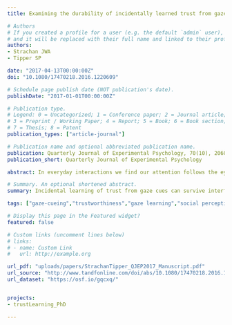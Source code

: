 ```yaml
---
title: Examining the durability of incidentally learned trust from gaze cues

# Authors
# If you created a profile for a user (e.g. the default `admin` user), write the username (folder name) here 
# and it will be replaced with their full name and linked to their profile.
authors:
- Strachan JWA
- Tipper SP

date: "2017-04-13T00:00:00Z"
doi: "10.1080/17470218.2016.1220609"

# Schedule page publish date (NOT publication's date).
publishDate: "2017-01-01T00:00:00Z"

# Publication type.
# Legend: 0 = Uncategorized; 1 = Conference paper; 2 = Journal article;
# 3 = Preprint / Working Paper; 4 = Report; 5 = Book; 6 = Book section;
# 7 = Thesis; 8 = Patent
publication_types: ["article-journal"]

# Publication name and optional abbreviated publication name.
publication: Quarterly Journal of Experimental Psychology, 70(10), 2060-2075
publication_short: Quarterly Journal of Experimental Psychology

abstract: In everyday interactions we find our attention follows the eye gaze of faces around us. As this cueing is so powerful and difficult to inhibit, gaze can therefore be used to facilitate or disrupt visual processing of the environment, and when we experience this we infer information about the trustworthiness of the cueing face. However, to date no studies have investigated how long these impressions last. To explore this we used a gaze-cueing paradigm where faces consistently demonstrated either valid or invalid cueing behaviours. Previous experiments show that valid faces are subsequently rated as more trustworthy than invalid faces. We replicate this effect (Experiment 1) and then include a brief interference task in Experiment 2 between gaze cueing and trustworthiness rating, which weakens but does not completely eliminate the effect. In Experiment 3, we explore whether greater familiarity with the faces improves the durability of trust learning and find that the effect is more resilient with familiar faces. Finally, in Experiment 4, we push this further and show that evidence of trust learning can be seen up to an hour after cueing has ended. Taken together, our results suggest that incidentally learned trust can be durable, especially for faces that deceive.

# Summary. An optional shortened abstract.
summary: Incidental learning of trust from gaze cues can survive interference with task-relevant stimuli for up to one hour.

tags: ["gaze-cueing","trustworthiness","gaze learning","social perception"]

# Display this page in the Featured widget?
featured: false

# Custom links (uncomment lines below)
# links:
# - name: Custom Link
#   url: http://example.org

url_pdf: "uploads/papers/StrachanTipper_QJEP2017_Manuscript.pdf"
url_source: "http://www.tandfonline.com/doi/abs/10.1080/17470218.2016.1220609"
url_dataset: "https://osf.io/gqcxq/"


projects: 
- trustLearning_PhD

---
```

